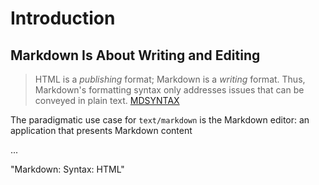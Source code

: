 # Introduction

## Markdown Is About Writing and Editing

> HTML is a *publishing* format;
> Markdown is a *writing* format.
> Thus, Markdown's formatting
> syntax only addresses issues
> that can be conveyed in plain
> text. [MDSYNTAX][]

The paradigmatic use case for `text/markdown` is
the Markdown editor: an application that presents
Markdown content

...

[MDSYNTAX]: http://daringfireball.net/projects/markdown/syntax#html

"Markdown: Syntax: HTML"

<!--
    https://datatracker.ietf.org/doc/html/rfc7763#section-1.2
-->
